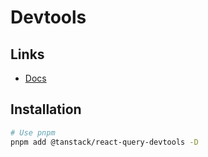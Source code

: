 # Devtools

## Links

- [Docs](https://tanstack.com/query/latest/docs/react/devtools)

## Installation

```sh
# Use pnpm
pnpm add @tanstack/react-query-devtools -D
```

<!--
import { ReactQueryDevtools } from '@tanstack/react-query-devtools'
-->
